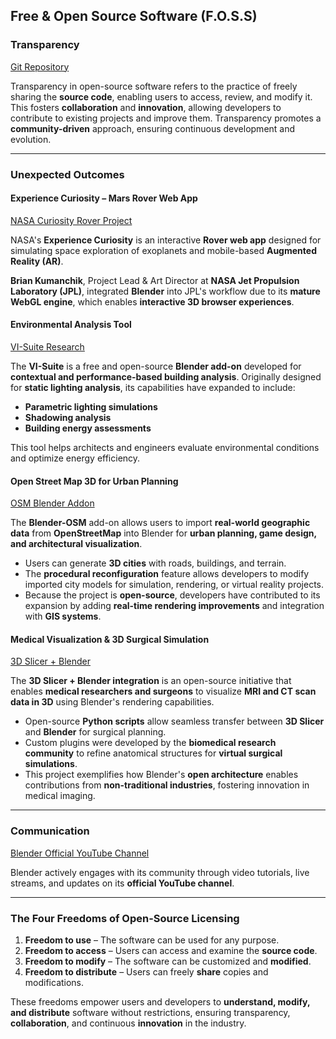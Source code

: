 ## Free & Open Source Software (F.O.S.S) 

### Transparency  
[Git Repository](https://projects.blender.org/blender/blender "Blender Repo")  

Transparency in open-source software refers to the practice of freely sharing the **source code**, enabling users to access, review, and modify it. This fosters **collaboration** and **innovation**, allowing developers to contribute to existing projects and improve them. Transparency promotes a **community-driven** approach, ensuring continuous development and evolution.

---

### Unexpected Outcomes  

#### Experience Curiosity – Mars Rover Web App  
[NASA Curiosity Rover Project](https://www.blender.org/user-stories/nasas-experience-curiosity/ "NASA Curiosity Rover")  

NASA's **Experience Curiosity** is an interactive **Rover web app** designed for simulating space exploration of exoplanets and mobile-based **Augmented Reality (AR)**.  

**Brian Kumanchik**, Project Lead & Art Director at **NASA Jet Propulsion Laboratory (JPL)**, integrated **Blender** into JPL's workflow due to its **mature WebGL engine**, which enables **interactive 3D browser experiences**.

#### Environmental Analysis Tool  
[VI-Suite Research](https://www.researchgate.net/figure/Blender-interface-with-VI-Suite-elements_fig6_319700974 "Environmental Analysis Tool")  

The **VI-Suite** is a free and open-source **Blender add-on** developed for **contextual and performance-based building analysis**. Originally designed for **static lighting analysis**, its capabilities have expanded to include:  
- **Parametric lighting simulations**  
- **Shadowing analysis**  
- **Building energy assessments**  

This tool helps architects and engineers evaluate environmental conditions and optimize energy efficiency.

#### Open Street Map 3D for Urban Planning  
[OSM Blender Addon](https://github.com/vvoovv/blender-osm "Blender OSM")  

The **Blender-OSM** add-on allows users to import **real-world geographic data** from **OpenStreetMap** into Blender for **urban planning, game design, and architectural visualization**.  
- Users can generate **3D cities** with roads, buildings, and terrain.  
- The **procedural reconfiguration** feature allows developers to modify imported city models for simulation, rendering, or virtual reality projects.  
- Because the project is **open-source**, developers have contributed to its expansion by adding **real-time rendering improvements** and integration with **GIS systems**.

#### Medical Visualization & 3D Surgical Simulation  
[3D Slicer + Blender](https://www.slicer.org/ "3D Slicer")  

The **3D Slicer + Blender integration** is an open-source initiative that enables **medical researchers and surgeons** to visualize **MRI and CT scan data in 3D** using Blender's rendering capabilities.  
- Open-source **Python scripts** allow seamless transfer between **3D Slicer** and **Blender** for surgical planning.  
- Custom plugins were developed by the **biomedical research community** to refine anatomical structures for **virtual surgical simulations**.  
- This project exemplifies how Blender's **open architecture** enables contributions from **non-traditional industries**, fostering innovation in medical imaging.

---

### Communication  
[Blender Official YouTube Channel](https://www.youtube.com/@BlenderOfficial/videos "Official YouTube Channel")  

Blender actively engages with its community through video tutorials, live streams, and updates on its **official YouTube channel**.

---

### The Four Freedoms of Open-Source Licensing  

1. **Freedom to use** – The software can be used for any purpose.  
2. **Freedom to access** – Users can access and examine the **source code**.  
3. **Freedom to modify** – The software can be customized and **modified**.  
4. **Freedom to distribute** – Users can freely **share** copies and modifications.  

These freedoms empower users and developers to **understand, modify, and distribute** software without restrictions, ensuring transparency, **collaboration**, and continuous **innovation** in the industry.
